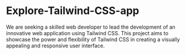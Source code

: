 # Explore-Tailwind-CSS-app
We are seeking a skilled web developer to lead the development of an innovative web application using Tailwind CSS. This project aims to showcase the power and flexibility of Tailwind CSS in creating a visually appealing and responsive user interface.  

